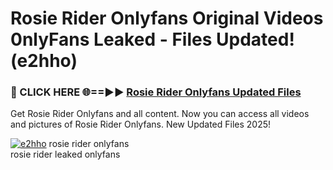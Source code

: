 # Rosie Rider Onlyfans Original Videos 0nlyFans Leaked - Files Updated! (e2hho)

<h3>🔴 CLICK HERE 🌐==►► <a href="https://tinyurl.com/4seja8ks" rel="nofollow">Rosie Rider Onlyfans Updated Files</a></h3>

Get Rosie Rider Onlyfans and all content. Now you can access all videos and pictures of Rosie Rider Onlyfans. New Updated Files 2025!

[![e2hho](https://i.imgur.com/EWjZXRe.gif)](https://tinyurl.com/4seja8ks)
rosie rider onlyfans<br>
rosie rider leaked onlyfans